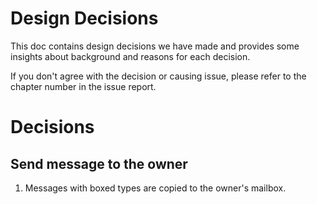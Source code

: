 # Design Decisions

This doc contains design decisions we have made and provides some insights about background and reasons
for each decision.

If you don't agree with the decision or causing issue, please refer to the chapter number in the issue report.

# Decisions

## Send message to the owner

1. Messages with boxed types are copied to the owner's mailbox. 
